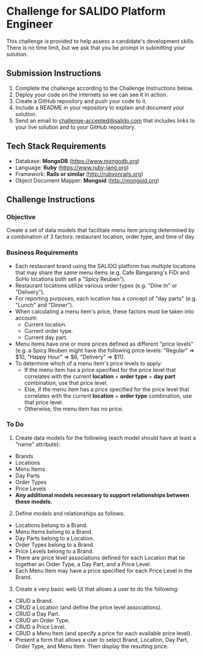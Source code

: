 # Challenge for SALIDO Platform Engineer

This challenge is provided to help assess a candidate's development skills. There is no time limit, but we ask that you be prompt in submitting your solution.

## Submission Instructions

1. Complete the challenge according to the Challenge Instructions below.
1. Deploy your code on the internets so we can see it in action.
1. Create a GitHub repository and push your code to it.
1. Include a README in your repository to explain and document your solution.
1. Send an email to challenge-accepted@salido.com that includes links to your live solution and to your GitHub repository.

## Tech Stack Requirements

* Database: **MongoDB** (https://www.mongodb.org)
* Language: **Ruby** (https://www.ruby-lang.org)
* Framework: **Rails or similar** (http://rubyonrails.org)
* Object Document Mapper: **Mongoid** (http://mongoid.org)

## Challenge Instructions

### Objective
Create a set of data models that facilitate menu item pricing determined by a combination of 3 factors: restaurant location, order type, and time of day.

### Business Requirements
* Each restaurant brand using the SALIDO platform has multiple locations that may share the same menu items (e.g. Cafe Bangarang's FiDi and SoHo locations both sell a "Spicy Reuben").
* Restaurant locations utilize various order types (e.g. "Dine In" or "Delivery").
* For reporting purposes, each location has a concept of "day parts" (e.g. "Lunch" and "Dinner").
* When calculating a menu item's price, these factors must be taken into account:
  * Current location.
  * Current order type.
  * Current day part.
* Menu items have one or more prices defined as different "price levels" (e.g. a Spicy Reuben might have the following price levels: "Regular" => $10, "Happy Hour" => $6, "Delivery" => $11).
* To determine which of a menu item's price levels to apply:
  * If the menu item has a price specified for the price level that correlates with the current **location** + **order type** + **day part** combination, use that price level.
  * Else, if the menu item has a price specified for the price level that correlates with the current **location** + **order type** combination, use that price level.
  * Otherwise, the menu item has no price.

### To Do
1. Create data models for the following (each model should have at least a "name" attribute):
  * Brands
  * Locations
  * Menu Items
  * Day Parts
  * Order Types
  * Price Levels
  * **Any additional models necessary to support relationships between these models.**

2. Define models and relationships as follows:
  * Locations belong to a Brand.
  * Menu Items belong to a Brand.
  * Day Parts belong to a Location.
  * Order Types belong to a Brand.
  * Price Levels belong to a Brand.
  * There are price level associations defined for each Location that tie together an Order Type, a Day Part, and a Price Level.
  * Each Menu Item may have a price specified for each Price Level in the Brand.

3. Create a very basic web UI that allows a user to do the following:
  * CRUD a Brand.
  * CRUD a Location (and define the price level associations).
  * CRUD a Day Part.
  * CRUD an Order Type.
  * CRUD a Price Level.
  * CRUD a Menu Item (and specify a price for each available price level).
  * Present a form that allows a user to select Brand, Location, Day Part, Order Type, and Menu Item. Then display the resulting price.
